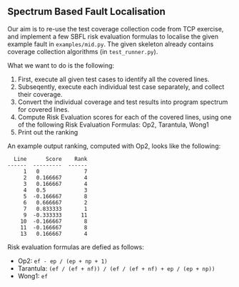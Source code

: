 ## Spectrum Based Fault Localisation

Our aim is to re-use the test coverage collection code from TCP exercise, and implement a few SBFL risk evaluation formulas to localise the given example fault in `examples/mid.py`. The given skeleton already contains coverage collection algorithms (in `test_runner.py`).

What we want to do is the following:

1. First, execute all given test cases to identify all the covered lines.
2. Subseqently, execute each individual test case separately, and collect their coverage.
3. Convert the individual coverage and test results into program spectrum for covered lines.
4. Compute Risk Evaluation scores for each of the covered lines, using one of the following Risk Evaluation Formulas: Op2, Tarantula, Wong1
5. Print out the ranking

An example output ranking, computed with Op2, looks like the following:

```
  Line      Score    Rank
------  ---------  ------
     1   0              7
     2   0.166667       4
     3   0.166667       4
     4   0.5            3
     5  -0.166667       8
     6   0.666667       2
     7   0.833333       1
     9  -0.333333      11
    10  -0.166667       8
    11  -0.166667       8
    13   0.166667       4
```

Risk evaluation formulas are defied as follows:

- Op2: `ef - ep / (ep + np + 1)`
- Tarantula: `(ef / (ef + nf)) / (ef / (ef + nf) + ep / (ep + np))`
- Wong1: `ef`